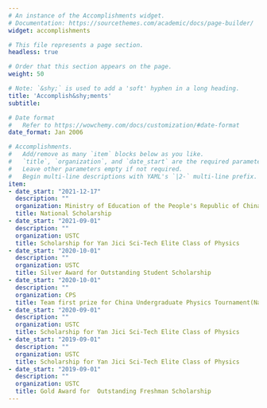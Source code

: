```yaml
---
# An instance of the Accomplishments widget.
# Documentation: https://sourcethemes.com/academic/docs/page-builder/
widget: accomplishments

# This file represents a page section.
headless: true

# Order that this section appears on the page.
weight: 50

# Note: `&shy;` is used to add a 'soft' hyphen in a long heading.
title: 'Accomplish&shy;ments'
subtitle:

# Date format
#   Refer to https://wowchemy.com/docs/customization/#date-format
date_format: Jan 2006

# Accomplishments.
#   Add/remove as many `item` blocks below as you like.
#   `title`, `organization`, and `date_start` are the required parameters.
#   Leave other parameters empty if not required.
#   Begin multi-line descriptions with YAML's `|2-` multi-line prefix.
item:
- date_start: "2021-12-17"
  description: ""
  organization: Ministry of Education of the People's Republic of China
  title: National Scholarship
- date_start: "2021-09-01"
  description: ""
  organization: USTC
  title: Scholarship for Yan Jici Sci-Tech Elite Class of Physics
- date_start: "2020-10-01"
  description: ""
  organization: USTC
  title: Silver Award for Outstanding Student Scholarship
- date_start: "2020-10-01"
  description: ""
  organization: CPS
  title: Team first prize for China Undergraduate Physics Tournament(National)
- date_start: "2020-09-01"
  description: ""
  organization: USTC
  title: Scholarship for Yan Jici Sci-Tech Elite Class of Physics
- date_start: "2019-09-01"
  description: ""
  organization: USTC
  title: Scholarship for Yan Jici Sci-Tech Elite Class of Physics
- date_start: "2019-09-01"
  description: ""
  organization: USTC
  title: Gold Award for  Outstanding Freshman Scholarship
---
```

